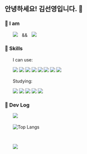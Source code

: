 
## 안녕하세요! 김선영입니다. 👋
### 🐯 I am
ㅤㅤ<img src="https://img.shields.io/badge/Frontend%20Developer-F7DF1E?style=for-the-badge&logo=javascript&logoColor=black"/>ㅤ&&ㅤ<img src="https://img.shields.io/badge/%20iOS%20Developer%20-F05138?style=for-the-badge&logo=swift&logoColor=white"/> 

### 🐯 Skills
ㅤㅤI can use:
<p> 
ㅤㅤ<img src="https://img.shields.io/badge/iOS-000000?style=flat-square&logo=Apple&logoColor=white"/> 
  <img src="https://img.shields.io/badge/Swift-F05138?style=flat-square&logo=Swift&logoColor=white"/>
  <img src="https://img.shields.io/badge/SwiftUI-104bd8?style=flat-square&logo=Swift&logoColor=white"/>
  <img src="https://img.shields.io/badge/Javascript-F7DF1E?style=flat-square&logo=javascript&logoColor=black"/> 
  <img src="https://img.shields.io/badge/Vue.js-4FC08D?style=flat-square&logo=vue.js&logoColor=white">
  <img src="https://img.shields.io/badge/Node.js-339933?style=flat-square&logo=Node.js&logoColor=white">
  <img src="https://img.shields.io/badge/Express-000000?style=flat-square&logo=Express&logoColor=white"/>
  <img src="https://img.shields.io/badge/nginx-%23009639.svg?style=flat-square&logo=nginx&logoColor=white"/>
  
  
</p>

ㅤㅤStudying:
<p> 
ㅤㅤ<img src="https://img.shields.io/badge/Typescript-3178C6?style=flat-square&logo=Typescript&logoColor=white"/>
  <img src="https://img.shields.io/badge/React-61DAFB?style=flat-square&logo=react&logoColor=black">
  <img src="https://img.shields.io/badge/Svelte-FF3E00?style=flat-square&logo=Svelte&logoColor=white"/>
  <img src="https://img.shields.io/badge/Next.js-000000?style=flat-square&logo=Next.js&logoColor=white"/>
  <img src="https://img.shields.io/badge/Docker-2496ED?style=flat-square&logo=Docker&logoColor=white"/>
  </p>
 
 ### 🐯 Dev Log
 ㅤㅤ![](https://github-readme-stats-horeng2.vercel.app/api?username=horeng2&hide=stars,issues&count_private=true&show_icons=true&theme=swift) ㅤ

ㅤㅤ![Top Langs](https://github-readme-stats-horeng2.vercel.app/api/top-langs/?username=horeng2&langs_count=8&layout=compact&theme=swift)

  </br>


ㅤㅤ![](https://hits.seeyoufarm.com/api/count/incr/badge.svg?url=https%3A%2F%2Fgithub.com%2Fhoreng2&count_bg=%23F7DF1E&title_bg=%23F05138&icon=ghostery.svg&icon_color=%23FFFFFF&title=hits&edge_flat=false)
   

